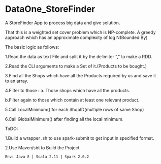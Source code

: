 # DataOne_StoreFinder
A StoreFinder App to process big data and give solution.

That this is a weighted set cover problem which is NP-complete.
A greedy approach which has an approximate complexity of log N(Bounded By)

The basic logic as follows:

1.Read the data as text File and split it by the delimiter "," to make a RDD.

2.Read the CLI arguments to make a Set of it.(Products to be bought.)

3.Find all the Shops which have all the Products required by us and save it to an array.

4.Filter to those :
a. Those shops which have all the products.

b.Filter again to those which contain at least one relevant product.

5.Call LocalMinimum() for each ShopID(multiple rows of same Shop)

6.Call GlobalMinimum() after finding all the local minimum.

ToDO:

1.Build a wrapper .sh to use spark-submit to get input in specified format.

2.Use Maven/sbt to Build the Project

    Env: Java 8 | Scala 2.11 | Spark 2.0.2

